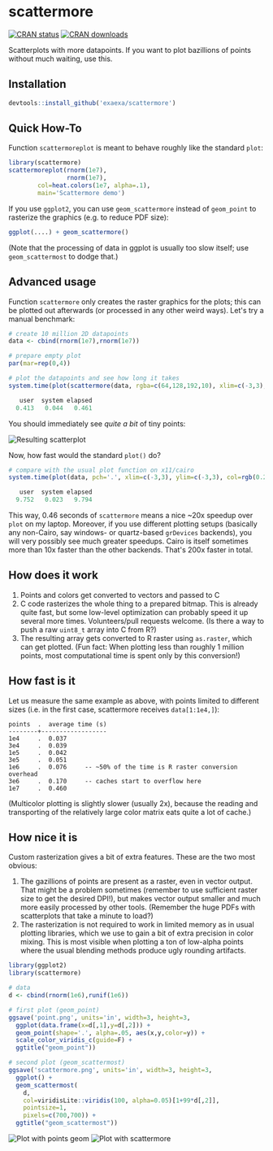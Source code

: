 
# scattermore

[![CRAN status](https://www.r-pkg.org/badges/version/scattermore)](https://cran.r-project.org/package=scattermore)
[![CRAN downloads](https://cranlogs.r-pkg.org/badges/scattermore)](https://cran.r-project.org/package=scattermore)

Scatterplots with more datapoints. If you want to plot bazillions of points without much waiting, use this.

## Installation

```r
devtools::install_github('exaexa/scattermore')
```

## Quick How-To

Function `scattermoreplot` is meant to behave roughly like the standard `plot`:
```r
library(scattermore)
scattermoreplot(rnorm(1e7),
                rnorm(1e7),
		col=heat.colors(1e7, alpha=.1),
		main='Scattermore demo')
```

If you use `ggplot2`, you can use `geom_scattermore` instead of `geom_point` to rasterize the graphics (e.g. to reduce PDF size):

```r
ggplot(....) + geom_scattermore()
```

(Note that the processing of data in ggplot is usually too slow itself; use `geom_scattermost` to dodge that.)

## Advanced usage

Function `scattermore` only creates the raster graphics for the plots; this can be plotted out afterwards (or processed in any other weird ways). Let's try a manual benchmark:

```r
# create 10 million 2D datapoints
data <- cbind(rnorm(1e7),rnorm(1e7))

# prepare empty plot
par(mar=rep(0,4))

# plot the datapoints and see how long it takes
system.time(plot(scattermore(data, rgba=c(64,128,192,10), xlim=c(-3,3), ylim=c(-3,3))))

   user  system elapsed 
  0.413   0.044   0.461 
```

You should immediately see _quite a bit_ of tiny points:

![Resulting scatterplot](media/result.png "Scatterplot")

Now, how fast would the standard `plot()` do?

```r
# compare with the usual plot function on x11/cairo
system.time(plot(data, pch='.', xlim=c(-3,3), ylim=c(-3,3), col=rgb(0.25,0.5,0.75,0.04)))

   user  system elapsed 
  9.752   0.023   9.794 
```

This way, 0.46 seconds of `scattermore` means a nice ~20x speedup over `plot` on my laptop. Moreover, if you use different plotting setups (basically any non-Cairo, say windows- or quartz-based `grDevices` backends), you will very possibly see much greater speedups. Cairo is itself sometimes more than 10x faster than the other backends. That's 200x faster in total.

## How does it work

1. Points and colors get converted to vectors and passed to C
2. C code rasterizes the whole thing to a prepared bitmap. This is already quite fast, but some low-level optimization can probably speed it up several more times. Volunteers/pull requests welcome. (Is there a way to push a raw `uint8_t` array into C from R?)
3. The resulting array gets converted to R raster using `as.raster`, which can get plotted. (Fun fact: When plotting less than roughly 1 million points, most computational time is spent only by this conversion!)

## How fast is it

Let us measure the same example as above, with points limited to different sizes (i.e. in the first case, scattermore receives `data[1:1e4,]`):

```
points  .  average time (s)
--------+------------------
1e4     .  0.037
3e4     .  0.039
1e5     .  0.042
3e5     .  0.051
1e6     .  0.076     -- ~50% of the time is R raster conversion overhead
3e6     .  0.170     -- caches start to overflow here
1e7     .  0.460
```

(Multicolor plotting is slightly slower (usually 2x), because the reading and transporting of the relatively large color matrix eats quite a lot of cache.)

## How nice it is

Custom rasterization gives a bit of extra features. These are the two most obvious:

1. The gazillions of points are present as a raster, even in vector output. That might be a problem sometimes (remember to use sufficient raster size to get the desired DPI!), but makes vector output smaller and much more easily processed by other tools. (Remember the huge PDFs with scatterplots that take a minute to load?)
2. The rasterization is not required to work in limited memory as in usual plotting libraries, which we use to gain a bit of extra precision in color mixing. This is most visible when plotting a ton of low-alpha points where the usual blending methods produce ugly rounding artifacts.

```r
library(ggplot2)
library(scattermore)

# data
d <- cbind(rnorm(1e6),runif(1e6))

# first plot (geom_point)
ggsave('point.png', units='in', width=3, height=3,
  ggplot(data.frame(x=d[,1],y=d[,2])) +
  geom_point(shape='.', alpha=.05, aes(x,y,color=y)) +
  scale_color_viridis_c(guide=F) +
  ggtitle("geom_point"))

# second plot (geom_scattermost)
ggsave('scattermore.png', units='in', width=3, height=3,
  ggplot() +
  geom_scattermost(
    d,
    col=viridisLite::viridis(100, alpha=0.05)[1+99*d[,2]],
    pointsize=1,
    pixels=c(700,700)) +
  ggtitle("geom_scattermost"))
```

![Plot with points geom](media/point.png "usual points geom")
![Plot with scattermore](media/scattermore.png "scattermost geom")
